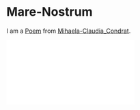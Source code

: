# Mare-Nostrum <a id="0"/>

I am a [Poem](60005002.md) from [Mihaela-Claudia_Condrat](1971091181.md).

![mare nostrum](400000225.txt)
